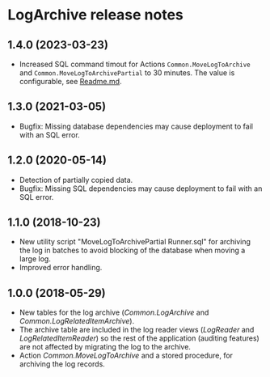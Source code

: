 ﻿# LogArchive release notes

## 1.4.0 (2023-03-23)

* Increased SQL command timout for Actions `Common.MoveLogToArchive` and `Common.MoveLogToArchivePartial` to 30 minutes.
  The value is configurable, see [Readme.md](Readme.md).

## 1.3.0 (2021-03-05)

* Bugfix: Missing database dependencies may cause deployment to fail with an SQL error.

## 1.2.0 (2020-05-14)

* Detection of partially copied data.
* Bugfix: Missing SQL dependencies may cause deployment to fail with an SQL error.

## 1.1.0 (2018-10-23)

* New utility script "MoveLogToArchivePartial Runner.sql" for archiving the log in batches to avoid blocking of the database when moving a large log.
* Improved error handling.

## 1.0.0 (2018-05-29)

* New tables for the log archive (*Common.LogArchive* and *Common.LogRelatedItemArchive*).
* The archive table are included in the log reader views (*LogReader* and *LogRelatedItemReader*) so the rest of the application (auditing features) are not affected by migrating the log to the archive.
* Action *Common.MoveLogToArchive* and a stored procedure, for archiving the log records.
